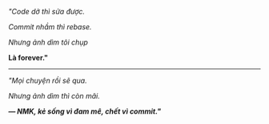 *"Code dở thì sửa được.*

*Commit nhầm thì rebase.*

*Nhưng ảnh dìm tôi chụp*

**Là forever."**

---

*"Mọi chuyện rồi sẽ qua.*

*Nhưng ảnh dìm thì còn mãi.*

***— NMK, kẻ sống vì đam mê, chết vì commit."***
